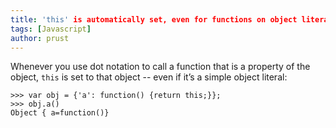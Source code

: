 ```yaml
---
title: 'this' is automatically set, even for functions on object literals
tags: [Javascript]
author: prust
---
```


Whenever you use dot notation to call a function that is a property of the object, `this` is set to that object -- even if it’s a simple object literal:

    >>> var obj = {'a': function() {return this;}};
    >>> obj.a()
    Object { a=function()}

